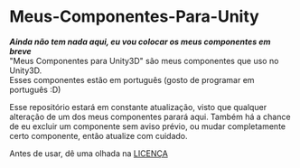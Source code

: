 # Meus-Componentes-Para-Unity
**_Ainda não tem nada aqui, eu vou colocar os meus componentes em breve_**   
"Meus Componentes para Unity3D" são meus componentes que uso no Unity3D.    
Esses componentes estão em português (gosto de programar em português :D)

Esse repositório estará em constante atualização, visto que qualquer alteração de um dos meus componentes parará aqui.
Também há a chance de eu excluir um componente sem aviso prévio, ou mudar completamente certo componente, então atualize com cuidado.

Antes de usar, dê uma olhada na [LICENÇA](https://github.com/Andre-LA/Meus-Componentes-Para-Unity/blob/master/LICENSE)
